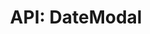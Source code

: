 ---
comment: "/**\n * A modal for picking dates\n *\n * @memberof HashBrown.Client.Views.Modals\n */"
meta:
    range:
        - 133
        - 5213
    filename: DateModal.js
    lineno: 10
    columnno: 0
    path: /home/mrzapp/Development/Web/hashbrown-cms/src/Client/Views/Modals
    code:
        id: astnode100026437
        name: DateModal
        type: ClassDeclaration
        paramnames:
            - params
classdesc: 'A modal for picking dates'
memberof: HashBrown.Client.Views.Modals
name: DateModal
longname: HashBrown.Client.Views.Modals.DateModal
kind: class
scope: static
description: 'A modal for picking dates'
params: []
methods:
    -
        comment: "/**\n     * Pre render\n     */"
        meta:
            range:
                - 334
                - 988
            filename: DateModal.js
            lineno: 23
            columnno: 4
            path: /home/mrzapp/Development/Web/hashbrown-cms/src/Client/Views/Modals
            code:
                id: astnode100026456
                name: 'DateModal#prerender'
                type: MethodDefinition
                paramnames: []
            vars:
                "": null
        description: 'Pre render'
        name: prerender
        longname: 'HashBrown.Client.Views.Modals.DateModal#prerender'
        kind: function
        memberof: HashBrown.Client.Views.Modals.DateModal
        scope: instance
        params: []
    -
        comment: "/**\n     * Gets days in current month and year\n     *\n     * @param {Number} year\n     * @param {Number} month\n     *\n     * @returns {Array} Days\n     */"
        meta:
            range:
                - 1153
                - 1375
            filename: DateModal.js
            lineno: 45
            columnno: 4
            path: /home/mrzapp/Development/Web/hashbrown-cms/src/Client/Views/Modals
            code:
                id: astnode100026572
                name: 'DateModal#getDays'
                type: MethodDefinition
                paramnames:
                    - year
                    - month
            vars:
                "": null
        description: 'Gets days in current month and year'
        params:
            -
                type:
                    names:
                        - Number
                name: year
            -
                type:
                    names:
                        - Number
                name: month
        returns:
            -
                type:
                    names:
                        - Array
                description: Days
        name: getDays
        longname: 'HashBrown.Client.Views.Modals.DateModal#getDays'
        kind: function
        memberof: HashBrown.Client.Views.Modals.DateModal
        scope: instance
    -
        comment: "/**\n     * Render header\n     */"
        meta:
            range:
                - 1418
                - 1829
            filename: DateModal.js
            lineno: 59
            columnno: 4
            path: /home/mrzapp/Development/Web/hashbrown-cms/src/Client/Views/Modals
            code:
                id: astnode100026614
                name: 'DateModal#renderHeader'
                type: MethodDefinition
                paramnames: []
            vars:
                "": null
        description: 'Render header'
        name: renderHeader
        longname: 'HashBrown.Client.Views.Modals.DateModal#renderHeader'
        kind: function
        memberof: HashBrown.Client.Views.Modals.DateModal
        scope: instance
        params: []
    -
        comment: "/**\n     * Renders the modal footer\n     *\n     * @returns {HTMLElement} Footer\n     */"
        meta:
            range:
                - 1931
                - 2143
            filename: DateModal.js
            lineno: 73
            columnno: 4
            path: /home/mrzapp/Development/Web/hashbrown-cms/src/Client/Views/Modals
            code:
                id: astnode100026692
                name: 'DateModal#renderFooter'
                type: MethodDefinition
                paramnames: []
            vars:
                "": null
        description: 'Renders the modal footer'
        returns:
            -
                type:
                    names:
                        - HTMLElement
                description: Footer
        name: renderFooter
        longname: 'HashBrown.Client.Views.Modals.DateModal#renderFooter'
        kind: function
        memberof: HashBrown.Client.Views.Modals.DateModal
        scope: instance
        params: []
    -
        comment: "/**\n     * Render body\n     */"
        meta:
            range:
                - 2184
                - 5211
            filename: DateModal.js
            lineno: 85
            columnno: 4
            path: /home/mrzapp/Development/Web/hashbrown-cms/src/Client/Views/Modals
            code:
                id: astnode100026724
                name: 'DateModal#renderBody'
                type: MethodDefinition
                paramnames: []
            vars:
                "": null
        description: 'Render body'
        name: renderBody
        longname: 'HashBrown.Client.Views.Modals.DateModal#renderBody'
        kind: function
        memberof: HashBrown.Client.Views.Modals.DateModal
        scope: instance
        params: []
shortname: DateModal
layout: docPage
permalink: /docs/hashbrown/client/views/modals/datemodal/
title: 'API: DateModal'

---